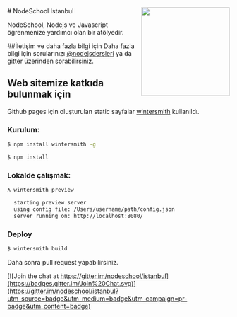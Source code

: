 <img src='http://nodeschool.io/images/nodeschool-istanbul.svg' width='200' align='right'>
# NodeSchool Istanbul 


NodeSchool, Nodejs ve Javascript öğrenmenize yardımcı olan bir atölyedir.

##İletişim ve daha fazla bilgi için
Daha fazla bilgi için sorularınızı [@nodejsdersleri](http://twitter.com/nodejsdersleri) ya da gitter üzerinden sorabilirsiniz.


## Web sitemize katkıda bulunmak için


Github pages için oluşturulan static sayfalar [wintersmith](https://github.com/jnordberg/wintersmith) kullanıldı.


### Kurulum:

```bash
$ npm install wintersmith -g
```

```bash
$ npm install
```

### Lokalde çalışmak:

```bash
λ wintersmith preview

  starting preview server
  using config file: /Users/username/path/config.json
  server running on: http://localhost:8080/

```


### Deploy
```bash
$ wintersmith build
```

Daha sonra pull request yapabilirsiniz.


[![Join the chat at https://gitter.im/nodeschool/istanbul](https://badges.gitter.im/Join%20Chat.svg)](https://gitter.im/nodeschool/istanbul?utm_source=badge&utm_medium=badge&utm_campaign=pr-badge&utm_content=badge)

